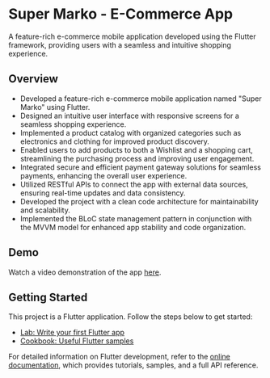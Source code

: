 # Super Marko - E-Commerce App 

A feature-rich e-commerce mobile application developed using the Flutter framework, providing users with a seamless and intuitive shopping experience.

## Overview

- Developed a feature-rich e-commerce mobile application named "Super Marko" using Flutter.
- Designed an intuitive user interface with responsive screens for a seamless shopping experience.
- Implemented a product catalog with organized categories such as electronics and clothing for improved product discovery.
- Enabled users to add products to both a Wishlist and a shopping cart, streamlining the purchasing process and improving user engagement.
- Integrated secure and efficient payment gateway solutions for seamless payments, enhancing the overall user experience.
- Utilized RESTful APIs to connect the app with external data sources, ensuring real-time updates and data consistency.
- Developed the project with a clean code architecture for maintainability and scalability.
- Implemented the BLoC state management pattern in conjunction with the MVVM model for enhanced app stability and code organization.


## Demo

Watch a video demonstration of the app [here](https://drive.google.com/file/d/1WYQiPP-l8Pj1UvK9jLFPyAB2kVj2wUWR/view?usp=sharing).

## Getting Started

This project is a Flutter application. Follow the steps below to get started:

- [Lab: Write your first Flutter app](https://docs.flutter.dev/get-started/codelab)
- [Cookbook: Useful Flutter samples](https://docs.flutter.dev/cookbook)

For detailed information on Flutter development, refer to the [online documentation](https://docs.flutter.dev/), which provides tutorials, samples, and a full API reference.

